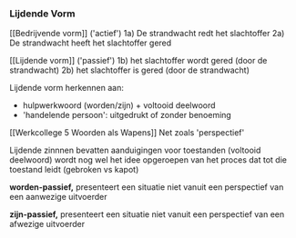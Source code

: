 ### Lijdende Vorm

[[Bedrijvende vorm]] ('actief')
1a) De strandwacht redt het slachtoffer
2a) De strandwacht heeft het slachtoffer gered

[[Lijdende vorm]] ('passief')
1b) het slachtoffer wordt gered (door de strandwacht)
2b) het slachtoffer is gered (door de strandwacht)

Lijdende vorm herkennen aan:
- hulpwerkwoord (worden/zijn) + voltooid deelwoord
- 'handelende persoon': uitgedrukt of zonder benoeming

[[Werkcollege 5 Woorden als Wapens]]
Net zoals 'perspectief'

Lijdende zinnnen bevatten aanduigingen voor toestanden (voltooid deelwoord) wordt nog wel het idee opgeroepen van het proces dat tot die toestand leidt (gebroken vs kapot)


**worden-passief,** presenteert een situatie niet vanuit een perspectief van een  aanwezige uitvoerder

**zijn-passief,** presenteert een situatie niet vanuit een perspectief van een   afwezige uitvoerder
